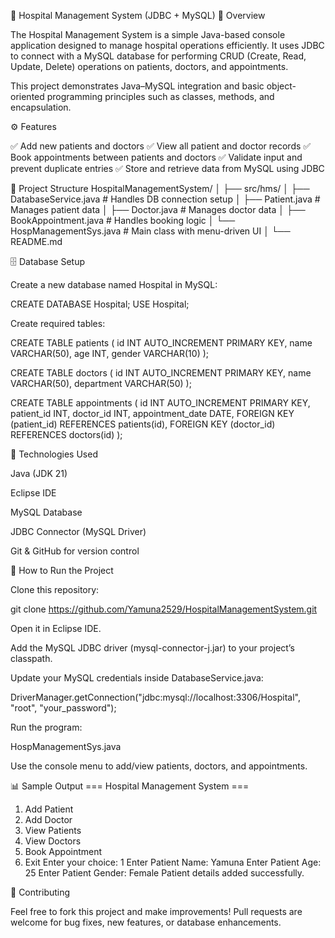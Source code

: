 🏥 Hospital Management System (JDBC + MySQL)
📘 Overview

The Hospital Management System is a simple Java-based console application designed to manage hospital operations efficiently.
It uses JDBC to connect with a MySQL database for performing CRUD (Create, Read, Update, Delete) operations on patients, doctors, and appointments.

This project demonstrates Java–MySQL integration and basic object-oriented programming principles such as classes, methods, and encapsulation.

⚙️ Features

✅ Add new patients and doctors
✅ View all patient and doctor records
✅ Book appointments between patients and doctors
✅ Validate input and prevent duplicate entries
✅ Store and retrieve data from MySQL using JDBC

🧩 Project Structure
HospitalManagementSystem/
│
├── src/hms/
│   ├── DatabaseService.java     # Handles DB connection setup
│   ├── Patient.java             # Manages patient data
│   ├── Doctor.java              # Manages doctor data
│   ├── BookAppointment.java     # Handles booking logic
│   └── HospManagementSys.java   # Main class with menu-driven UI
│
└── README.md

🗄️ Database Setup

Create a new database named Hospital in MySQL:

CREATE DATABASE Hospital;
USE Hospital;


Create required tables:

CREATE TABLE patients (
    id INT AUTO_INCREMENT PRIMARY KEY,
    name VARCHAR(50),
    age INT,
    gender VARCHAR(10)
);

CREATE TABLE doctors (
    id INT AUTO_INCREMENT PRIMARY KEY,
    name VARCHAR(50),
    department VARCHAR(50)
);

CREATE TABLE appointments (
    id INT AUTO_INCREMENT PRIMARY KEY,
    patient_id INT,
    doctor_id INT,
    appointment_date DATE,
    FOREIGN KEY (patient_id) REFERENCES patients(id),
    FOREIGN KEY (doctor_id) REFERENCES doctors(id)
);

🔧 Technologies Used

Java (JDK 21)

Eclipse IDE

MySQL Database

JDBC Connector (MySQL Driver)

Git & GitHub for version control

🚀 How to Run the Project

Clone this repository:

git clone https://github.com/Yamuna2529/HospitalManagementSystem.git


Open it in Eclipse IDE.

Add the MySQL JDBC driver (mysql-connector-j.jar) to your project’s classpath.

Update your MySQL credentials inside DatabaseService.java:

DriverManager.getConnection("jdbc:mysql://localhost:3306/Hospital", "root", "your_password");


Run the program:

HospManagementSys.java


Use the console menu to add/view patients, doctors, and appointments.

📊 Sample Output
=== Hospital Management System ===
1. Add Patient
2. Add Doctor
3. View Patients
4. View Doctors
5. Book Appointment
6. Exit
Enter your choice: 1
Enter Patient Name: Yamuna
Enter Patient Age: 25
Enter Patient Gender: Female
Patient details added successfully.

🤝 Contributing

Feel free to fork this project and make improvements!
Pull requests are welcome for bug fixes, new features, or database enhancements.
